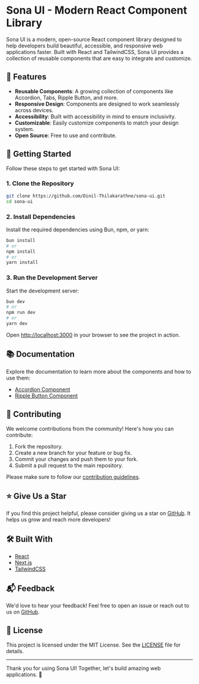# Sona UI - Modern React Component Library

Sona UI is a modern, open-source React component library designed to help developers build beautiful, accessible, and responsive web applications faster. Built with React and TailwindCSS, Sona UI provides a collection of reusable components that are easy to integrate and customize.

## 🌟 Features

- **Reusable Components**: A growing collection of components like Accordion, Tabs, Ripple Button, and more.
- **Responsive Design**: Components are designed to work seamlessly across devices.
- **Accessibility**: Built with accessibility in mind to ensure inclusivity.
- **Customizable**: Easily customize components to match your design system.
- **Open Source**: Free to use and contribute.

## 🚀 Getting Started

Follow these steps to get started with Sona UI:

### 1. Clone the Repository

```bash
git clone https://github.com/Dinil-Thilakarathne/sona-ui.git
cd sona-ui
```

### 2. Install Dependencies

Install the required dependencies using Bun, npm, or yarn:

```bash
bun install
# or
npm install
# or
yarn install
```

### 3. Run the Development Server

Start the development server:

```bash
bun dev
# or
npm run dev
# or
yarn dev
```

Open [http://localhost:3000](http://localhost:3000) in your browser to see the project in action.

## 📚 Documentation

Explore the documentation to learn more about the components and how to use them:

- [Accordion Component](src/app/components/accordion/page.tsx)
- [Ripple Button Component](src/app/components/rippleButton/page.tsx)

## 🤝 Contributing

We welcome contributions from the community! Here's how you can contribute:

1. Fork the repository.
2. Create a new branch for your feature or bug fix.
3. Commit your changes and push them to your fork.
4. Submit a pull request to the main repository.

Please make sure to follow our [contribution guidelines](CONTRIBUTING.md).

## ⭐ Give Us a Star

If you find this project helpful, please consider giving us a star on [GitHub](https://github.com/Dinil-Thilakarathne/sona-ui). It helps us grow and reach more developers!

## 🛠️ Built With

- [React](https://reactjs.org/)
- [Next.js](https://nextjs.org/)
- [TailwindCSS](https://tailwindcss.com/)

## 📬 Feedback

We'd love to hear your feedback! Feel free to open an issue or reach out to us on [GitHub](https://github.com/Dinil-Thilakarathne/sona-ui/issues).

## 📄 License

This project is licensed under the MIT License. See the [LICENSE](LICENSE) file for details.

---

Thank you for using Sona UI! Together, let's build amazing web applications. 🚀
